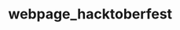 # webpage_hacktoberfest

<!DOCTYPE html>
<html>
<meta charset="UTF-8">
<meta name="viewport" content="width=device-width, initial-scale=1">
<link rel="stylesheet" href="https://www.w3schools.com/w3css/3/w3.css" initial-scale=1>
<body>

<!-- Webpage will be based on the text written on this section -->

</body>
</html>
